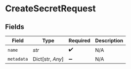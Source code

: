 # CreateSecretRequest


## Fields

| Field              | Type               | Required           | Description        |
| ------------------ | ------------------ | ------------------ | ------------------ |
| `name`             | *str*              | :heavy_check_mark: | N/A                |
| `metadata`         | Dict[str, *Any*]   | :heavy_minus_sign: | N/A                |